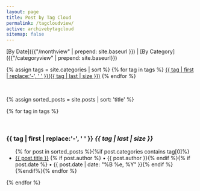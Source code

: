 ```yaml
---
layout: page
title: Post by Tag Cloud
permalink: /tagcloudview/
active: archivebytagcloud
sitemap: false
---
```


[By Date]({{"/monthview" | prepend: site.baseurl }}) | [By Category]({{"/categoryview" | prepend: site.baseurl}})


<div>
{% assign tags = site.categories | sort %}
{% for tag in tags %}
<a href="#{{ tag | first | slugify }}" style="font-size: {{ tag | last | size  |  times: 4 | plus: 80  }}%">{{ tag | first | replace:'-', ' ' }}({{ tag | last | size }})</a>
{% endfor %}
</div>

<p>&nbsp;</p>

{% assign sorted_posts = site.posts | sort: 'title' %}

{% for tag in tags %}
<p><a name="{{ tag | first | slugify }}"></a>&nbsp;</p><h3 class="archivetitle">{{ tag | first | replace:'-', ' ' }} <i class="badge">{{ tag | last | size }}</i> </h3>

<ul>{% for post in sorted_posts %}{%if post.categories contains tag[0]%}<li><a href="{{ post.url | prepend: site.baseurl }}">{{ post.title }}</a> {% if post.author %} • {{ post.author }}{% endif %}{% if post.date %} • {{ post.date | date: "%B %e, %Y" }}{% endif %}</li>{%endif%}{% endfor %}</ul>
{% endfor %}